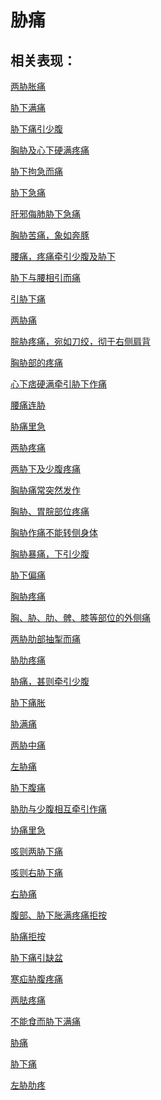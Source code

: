 # 胁痛## 相关表现：[两胁胀痛](https://www.gmzyjc.com/search/result?wd=两胁胀痛)[胁下满痛](https://www.gmzyjc.com/search/result?wd=胁下满痛)[胁下痛引少腹](https://www.gmzyjc.com/search/result?wd=胁下痛引少腹)[胸胁及心下硬满疼痛](https://www.gmzyjc.com/search/result?wd=胸胁及心下硬满疼痛)[胁下拘急而痛](https://www.gmzyjc.com/search/result?wd=胁下拘急而痛)[胁下急痛](https://www.gmzyjc.com/search/result?wd=胁下急痛)[肝邪侮肺胁下急痛](https://www.gmzyjc.com/search/result?wd=肝邪侮肺胁下急痛)[胸胁苦痛，象如奔豚](https://www.gmzyjc.com/search/result?wd=胸胁苦痛，象如奔豚)[腰痛，疼痛牵引少腹及胁下](https://www.gmzyjc.com/search/result?wd=腰痛，疼痛牵引少腹及胁下)[胁下与腰相引而痛](https://www.gmzyjc.com/search/result?wd=胁下与腰相引而痛)[引胁下痛](https://www.gmzyjc.com/search/result?wd=引胁下痛)[两胁痛](https://www.gmzyjc.com/search/result?wd=两胁痛)[脘胁疼痛，宛如刀绞，彻于右侧肩背](https://www.gmzyjc.com/search/result?wd=脘胁疼痛，宛如刀绞，彻于右侧肩背)[胸胁部的疼痛](https://www.gmzyjc.com/search/result?wd=胸胁部的疼痛)[心下痞硬满牵引胁下作痛](https://www.gmzyjc.com/search/result?wd=心下痞硬满牵引胁下作痛)[腰痛连胁](https://www.gmzyjc.com/search/result?wd=腰痛连胁)[胁痛里急](https://www.gmzyjc.com/search/result?wd=胁痛里急)[两胁疼痛](https://www.gmzyjc.com/search/result?wd=两胁疼痛)[两胁下及少腹疼痛](https://www.gmzyjc.com/search/result?wd=两胁下及少腹疼痛)[胸胁痛常突然发作](https://www.gmzyjc.com/search/result?wd=胸胁痛常突然发作)[胸胁、胃脘部位疼痛](https://www.gmzyjc.com/search/result?wd=胸胁、胃脘部位疼痛)[胸胁作痛不能转侧身体](https://www.gmzyjc.com/search/result?wd=胸胁作痛不能转侧身体)[胸胁暴痛，下引少腹](https://www.gmzyjc.com/search/result?wd=胸胁暴痛，下引少腹)[胁下偏痛](https://www.gmzyjc.com/search/result?wd=胁下偏痛)[胸胁疼痛](https://www.gmzyjc.com/search/result?wd=胸胁疼痛)[胸、胁、肋、髀、膝等部位的外侧痛](https://www.gmzyjc.com/search/result?wd=胸、胁、肋、髀、膝等部位的外侧痛)[两胁肋部抽掣而痛](https://www.gmzyjc.com/search/result?wd=两胁肋部抽掣而痛)[胁肋疼痛](https://www.gmzyjc.com/search/result?wd=胁肋疼痛)[胁痛，甚则牵引少腹](https://www.gmzyjc.com/search/result?wd=胁痛，甚则牵引少腹)[胁下痛胀](https://www.gmzyjc.com/search/result?wd=胁下痛胀)[胁满痛](https://www.gmzyjc.com/search/result?wd=胁满痛)[两胁中痛](https://www.gmzyjc.com/search/result?wd=两胁中痛)[左胁痛](https://www.gmzyjc.com/search/result?wd=左胁痛)[胁下腹痛](https://www.gmzyjc.com/search/result?wd=胁下腹痛)[胁肋与少腹相互牵引作痛](https://www.gmzyjc.com/search/result?wd=胁肋与少腹相互牵引作痛)[协痛里急](https://www.gmzyjc.com/search/result?wd=协痛里急)[咳则两胁下痛](https://www.gmzyjc.com/search/result?wd=咳则两胁下痛)[咳则右胁下痛](https://www.gmzyjc.com/search/result?wd=咳则右胁下痛)[右胁痛](https://www.gmzyjc.com/search/result?wd=右胁痛)[腹部、胁下胀满疼痛拒按](https://www.gmzyjc.com/search/result?wd=腹部、胁下胀满疼痛拒按)[胁痛拒按](https://www.gmzyjc.com/search/result?wd=胁痛拒按)[胁下痛引缺盆](https://www.gmzyjc.com/search/result?wd=胁下痛引缺盆)[寒疝胁腹疼痛](https://www.gmzyjc.com/search/result?wd=寒疝胁腹疼痛)[两胠疼痛](https://www.gmzyjc.com/search/result?wd=两胠疼痛)[不能食而胁下满痛](https://www.gmzyjc.com/search/result?wd=不能食而胁下满痛)[胁痛](https://www.gmzyjc.com/search/result?wd=胁痛)[胁下痛](https://www.gmzyjc.com/search/result?wd=胁下痛)[左胁肋疼](https://www.gmzyjc.com/search/result?wd=左胁肋疼)